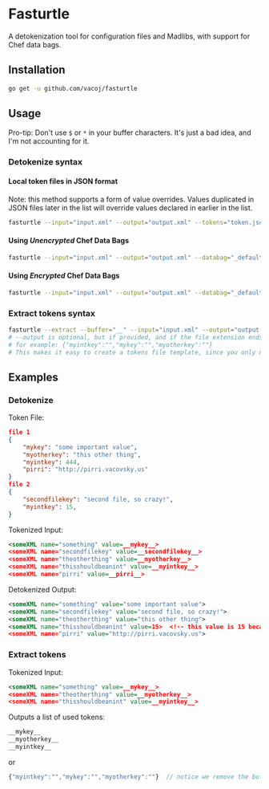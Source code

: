 # Fasturtle

A detokenization tool for configuration files and Madlibs, with support for Chef data bags.

## Installation

```bash
go get -u github.com/vacoj/fasturtle
```

## Usage

Pro-tip: Don't use ```$``` or ```*``` in your buffer characters.  It's just a bad idea, and I'm not accounting for it.

### Detokenize syntax

#### Local token files in JSON format

Note:  this method supports a form of value overrides.  Values duplicated in JSON files later in the list will override values declared in earlier in the list.

```bash
fasturtle --input="input.xml" --output="output.xml" --tokens="token.json,token2.json" --buffer="__"
```

#### Using *Unencrypted* Chef Data Bags

```bash
fasturtle --input="input.xml" --output="output.xml" --databag="_default" --buffer="__"
```

#### Using *Encrypted* Chef Data Bags

```bash
fasturtle --input="input.xml" --output="output.xml" --databag="_default" --data-secret="my_secret_file" --buffer="__"
```

### Extract tokens syntax

```bash
fasturtle --extract --buffer="__" --input="input.xml" --output="output.json"
# --output is optional, but if provided, and if the file extension ends in ".json", the keys will be formatted as JSON.
# for example: {"myintkey":"","mykey":"","myotherkey":""}
# This makes it easy to create a tokens file template, since you only need to plug in the values.
```

## Examples

### Detokenize

Token File:

```json
file 1
{
    "mykey": "some important value",
    "myotherkey": "this other thing",
    "myintkey": 444,
    "pirri": "http://pirri.vacovsky.us"
}
file 2
{
    "secondfilekey": "second file, so crazy!",
    "myintkey": 15,
}
```

Tokenized Input:

```xml
<someXML name="something" value=__mykey__>
<someXML name="secondfilekey" value=__secondfilekey__>
<someXML name="theotherthing" value=__myotherkey__>
<someXML name="thisshouldbeanint" value=__myintkey__>
<someXML name="pirri" value=__pirri__>
```

Detokenized Output:

```xml
<someXML name="something" value="some important value">
<someXML name="secondfilekey" value="second file, so crazy!">
<someXML name="theotherthing" value="this other thing">
<someXML name="thisshouldbeanint" value=15>  <!-- this value is 15 because token2.json overrode the value of __myintkey__ -->
<someXML name="pirri" value="http://pirri.vacovsky.us">
```

### Extract tokens

Tokenized Input:

```xml
<someXML name="something" value=__mykey__>
<someXML name="theotherthing" value=__myotherkey__>
<someXML name="thisshouldbeanint" value=__myintkey__>
```

Outputs a list of used tokens:

```bash
__mykey__
__myotherkey__
__myintkey__
```

or

```javascript
{"myintkey":"","mykey":"","myotherkey":""}  // notice we remove the buffer chars
```
